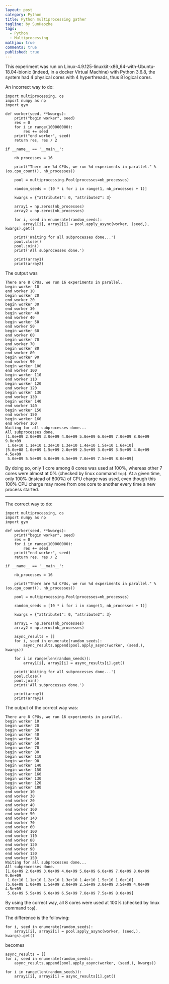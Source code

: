 ```yaml
---
layout: post
category: Python
title: Python multiprocessing gather
tagline: by SunHaozhe
tags: 
  - Python
  - Multiprocessing
mathjax: true
comments: true
published: true
---
```


This experiment was run on Linux-4.9.125-linuxkit-x86_64-with-Ubuntu-18.04-bionic (indeed, in a docker Virtual Machine) with Python 3.6.8, the system had 4 physical cores with 4 hyperthreads, thus 8 logical cores.

An incorrect way to do:
```
import multiprocessing, os
import numpy as np
import gym

def worker(seed, **kwargs):
    print("begin worker", seed)
    res = 0
    for i in range(100000000):
        res += seed
    print("end worker", seed)
    return res, res / 2

if __name__ == '__main__':

    nb_processes = 16

    print("There are %d CPUs, we run %d experiments in parallel." % (os.cpu_count(), nb_processes))

    pool = multiprocessing.Pool(processes=nb_processes)

    random_seeds = [10 * i for i in range(1, nb_processes + 1)]

    kwargs = {"attribute1": 0, "attribute2": 3}

    array1 = np.zeros(nb_processes)
    array2 = np.zeros(nb_processes)

    for i, seed in enumerate(random_seeds):
        array1[i], array2[i] = pool.apply_async(worker, (seed,), kwargs).get()

    print('Waiting for all subprocesses done...')
    pool.close()
    pool.join()
    print('All subprocesses done.')

    print(array1)
    print(array2)
```

The output was
```
There are 8 CPUs, we run 16 experiments in parallel.
begin worker 10
end worker 10
begin worker 20
end worker 20
begin worker 30
end worker 30
begin worker 40
end worker 40
begin worker 50
end worker 50
begin worker 60
end worker 60
begin worker 70
end worker 70
begin worker 80
end worker 80
begin worker 90
end worker 90
begin worker 100
end worker 100
begin worker 110
end worker 110
begin worker 120
end worker 120
begin worker 130
end worker 130
begin worker 140
end worker 140
begin worker 150
end worker 150
begin worker 160
end worker 160
Waiting for all subprocesses done...
All subprocesses done.
[1.0e+09 2.0e+09 3.0e+09 4.0e+09 5.0e+09 6.0e+09 7.0e+09 8.0e+09 9.0e+09
 1.0e+10 1.1e+10 1.2e+10 1.3e+10 1.4e+10 1.5e+10 1.6e+10]
[5.0e+08 1.0e+09 1.5e+09 2.0e+09 2.5e+09 3.0e+09 3.5e+09 4.0e+09 4.5e+09
 5.0e+09 5.5e+09 6.0e+09 6.5e+09 7.0e+09 7.5e+09 8.0e+09]
```
By doing so, only 1 core among 8 cores was used at 100%, whereas other 7 cores were almost at 0% (checked by linux command `top`). At a given time, only 100% (instead of 800%) of CPU charge was used, even though this 100% CPU charge may move from one core to another every time a new process started.

******************************************************************************************************************************
The correct way to do:
```
import multiprocessing, os
import numpy as np
import gym

def worker(seed, **kwargs):
	print("begin worker", seed)
	res = 0
	for i in range(100000000):
		res += seed
	print("end worker", seed)
	return res, res / 2

if __name__ == '__main__':

	nb_processes = 16

	print("There are %d CPUs, we run %d experiments in parallel." % (os.cpu_count(), nb_processes))

	pool = multiprocessing.Pool(processes=nb_processes)

	random_seeds = [10 * i for i in range(1, nb_processes + 1)]

	kwargs = {"attribute1": 0, "attribute2": 3}

	array1 = np.zeros(nb_processes)
	array2 = np.zeros(nb_processes)

	async_results = []
	for i, seed in enumerate(random_seeds):
		async_results.append(pool.apply_async(worker, (seed,), kwargs))

	for i in range(len(random_seeds)):
		array1[i], array2[i] = async_results[i].get()

	print('Waiting for all subprocesses done...')
	pool.close()
	pool.join()
	print('All subprocesses done.')

	print(array1)
	print(array2)
```

The output of the correct way was:
```
There are 8 CPUs, we run 16 experiments in parallel.
begin worker 10
begin worker 20
begin worker 30
begin worker 40
begin worker 50
begin worker 60
begin worker 70
begin worker 80
begin worker 110
begin worker 90
begin worker 140
begin worker 150
begin worker 160
begin worker 130
begin worker 120
begin worker 100
end worker 10
end worker 30
end worker 20
end worker 40
end worker 160
end worker 50
end worker 140
end worker 70
end worker 60
end worker 100
end worker 110
end worker 80
end worker 120
end worker 90
end worker 130
end worker 150
Waiting for all subprocesses done...
All subprocesses done.
[1.0e+09 2.0e+09 3.0e+09 4.0e+09 5.0e+09 6.0e+09 7.0e+09 8.0e+09 9.0e+09
 1.0e+10 1.1e+10 1.2e+10 1.3e+10 1.4e+10 1.5e+10 1.6e+10]
[5.0e+08 1.0e+09 1.5e+09 2.0e+09 2.5e+09 3.0e+09 3.5e+09 4.0e+09 4.5e+09
 5.0e+09 5.5e+09 6.0e+09 6.5e+09 7.0e+09 7.5e+09 8.0e+09]
```

By using the correct way, all 8 cores were used at 100% (checked by linux command `top`).

The difference is the following:
```
for i, seed in enumerate(random_seeds):
	array1[i], array2[i] = pool.apply_async(worker, (seed,), kwargs).get()
```
becomes
```
async_results = []
for i, seed in enumerate(random_seeds):
	async_results.append(pool.apply_async(worker, (seed,), kwargs))

for i in range(len(random_seeds)):
	array1[i], array2[i] = async_results[i].get()

```


